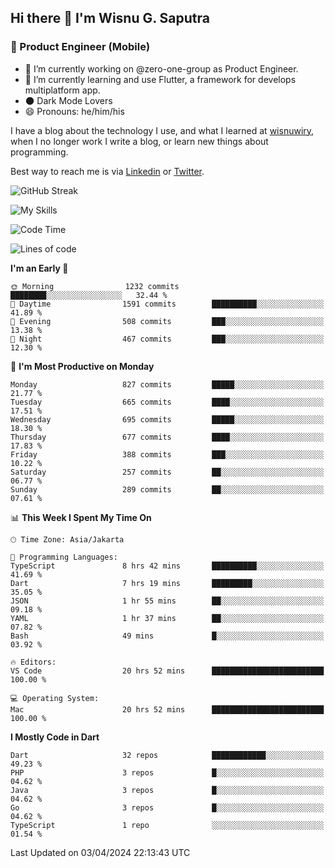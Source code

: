 ## Hi there 👋 I'm Wisnu G. Saputra

### :mobile_phone_off: Product Engineer (Mobile)

- 🔭 I’m currently working on @zero-one-group as Product Engineer.
- 🌱 I’m currently learning and use Flutter, a framework for develops multiplatform app.
- 🌑 Dark Mode Lovers
- 😄 Pronouns: he/him/his

I have a blog about the technology I use, and what I learned at [wisnuwiry](https://wisnuwiry.space/), when I no longer work I write a blog, or learn new things about programming.

Best way to reach me is via [Linkedin](https://www.linkedin.com/in/wisnu-saputra/) or [Twitter](https://twitter.com/wisnuwiry).

![GitHub Streak](https://streak-stats.demolab.com?user=wisnuwiry&theme=dark&hide_border=true)

![My Skills](https://skillicons.dev/icons?i=dart,flutter,kotlin,swift,go,js,css,neovim,git,linux&perline=5)

<!--START_SECTION:waka-->
![Code Time](http://img.shields.io/badge/Code%20Time-1%2C162%20hrs%2030%20mins-blue)

![Lines of code](https://img.shields.io/badge/From%20Hello%20World%20I%27ve%20Written-4.4%20million%20lines%20of%20code-blue)

**I'm an Early 🐤** 

```text
🌞 Morning                1232 commits        ████████░░░░░░░░░░░░░░░░░   32.44 % 
🌆 Daytime                1591 commits        ██████████░░░░░░░░░░░░░░░   41.89 % 
🌃 Evening                508 commits         ███░░░░░░░░░░░░░░░░░░░░░░   13.38 % 
🌙 Night                  467 commits         ███░░░░░░░░░░░░░░░░░░░░░░   12.30 % 
```
📅 **I'm Most Productive on Monday** 

```text
Monday                   827 commits         █████░░░░░░░░░░░░░░░░░░░░   21.77 % 
Tuesday                  665 commits         ████░░░░░░░░░░░░░░░░░░░░░   17.51 % 
Wednesday                695 commits         █████░░░░░░░░░░░░░░░░░░░░   18.30 % 
Thursday                 677 commits         ████░░░░░░░░░░░░░░░░░░░░░   17.83 % 
Friday                   388 commits         ███░░░░░░░░░░░░░░░░░░░░░░   10.22 % 
Saturday                 257 commits         ██░░░░░░░░░░░░░░░░░░░░░░░   06.77 % 
Sunday                   289 commits         ██░░░░░░░░░░░░░░░░░░░░░░░   07.61 % 
```


📊 **This Week I Spent My Time On** 

```text
🕑︎ Time Zone: Asia/Jakarta

💬 Programming Languages: 
TypeScript               8 hrs 42 mins       ██████████░░░░░░░░░░░░░░░   41.69 % 
Dart                     7 hrs 19 mins       █████████░░░░░░░░░░░░░░░░   35.05 % 
JSON                     1 hr 55 mins        ██░░░░░░░░░░░░░░░░░░░░░░░   09.18 % 
YAML                     1 hr 37 mins        ██░░░░░░░░░░░░░░░░░░░░░░░   07.82 % 
Bash                     49 mins             █░░░░░░░░░░░░░░░░░░░░░░░░   03.92 % 

🔥 Editors: 
VS Code                  20 hrs 52 mins      █████████████████████████   100.00 % 

💻 Operating System: 
Mac                      20 hrs 52 mins      █████████████████████████   100.00 % 
```

**I Mostly Code in Dart** 

```text
Dart                     32 repos            ████████████░░░░░░░░░░░░░   49.23 % 
PHP                      3 repos             █░░░░░░░░░░░░░░░░░░░░░░░░   04.62 % 
Java                     3 repos             █░░░░░░░░░░░░░░░░░░░░░░░░   04.62 % 
Go                       3 repos             █░░░░░░░░░░░░░░░░░░░░░░░░   04.62 % 
TypeScript               1 repo              ░░░░░░░░░░░░░░░░░░░░░░░░░   01.54 % 
```




 Last Updated on 03/04/2024 22:13:43 UTC
<!--END_SECTION:waka-->
